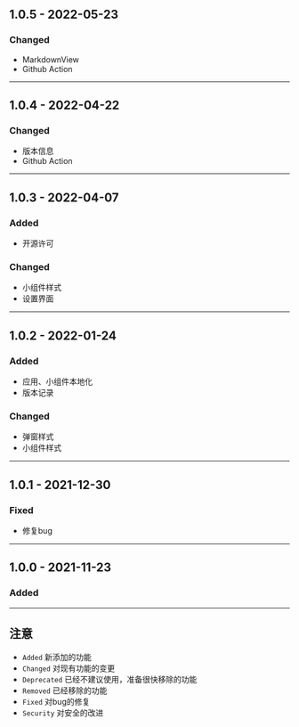 ## 1.0.5 - 2022-05-23

### Changed
- MarkdownView
- Github Action

---

## 1.0.4 - 2022-04-22

### Changed
- 版本信息
- Github Action

---

## 1.0.3 - 2022-04-07

### Added
- 开源许可

### Changed
- 小组件样式
- 设置界面

---

## 1.0.2 - 2022-01-24

### Added
- 应用、小组件本地化
- 版本记录

### Changed
- 弹窗样式
- 小组件样式

---

## 1.0.1 - 2021-12-30

### Fixed
- 修复bug

---

## 1.0.0 - 2021-11-23

### Added
---


## 注意

- `Added` 新添加的功能
- `Changed` 对现有功能的变更
- `Deprecated` 已经不建议使用，准备很快移除的功能
- `Removed` 已经移除的功能
- `Fixed` 对bug的修复
- `Security` 对安全的改进 
